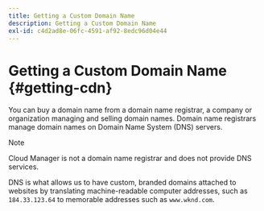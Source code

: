 ```yaml
---
title: Getting a Custom Domain Name
description: Getting a Custom Domain Name
exl-id: c4d2ad8e-06fc-4591-af92-8edc96d04e44
---
```

# Getting a Custom Domain Name {#getting-cdn}

You can buy a domain name from a domain name registrar, a company or organization managing and selling domain names. Domain name registrars manage domain names on Domain Name System (DNS) servers. 

>[!NOTE]
>Cloud Manager is not a domain name registrar and does not provide DNS services.

DNS is what allows us to have custom, branded domains attached to websites by translating machine-readable computer addresses, such as `184.33.123.64` to memorable addresses such as `www.wknd.com`.
